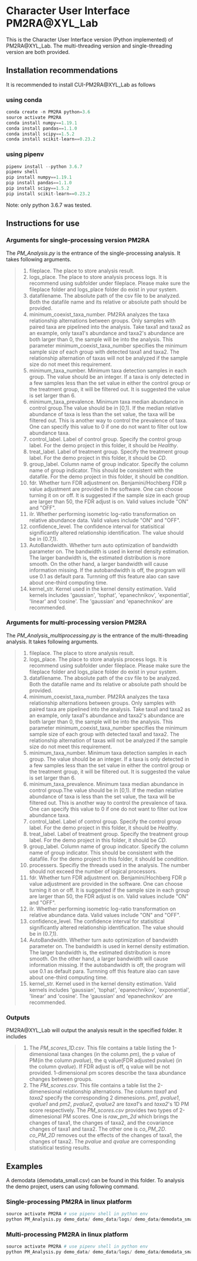 # Character User Interface PM2RA@XYL_Lab

This is the Character User Interface version (Python implemented) of PM2RA@XYL_Lab.
The multi-threading version and single-threading version are both provided.

## Installation recommendations
It is recommended to install CUI-PM2RA@XYL_Lab as follows
### using conda
```python
conda create -n PM2RA python=3.6
source activate PM2RA
conda install numpy==1.19.1
conda install pandas==1.1.0
conda install scipy==1.5.2
conda install scikit-learn==0.23.2
```
### using pipenv
```python
pipenv install --python 3.6.7
pipenv shell
pip install numpy==1.19.1
pip install pandas==1.1.0
pip install scipy==1.5.2
pip install scikit-learn==0.23.2
```
Note: only python 3.6.7 was tested.


## Instructions for use
### Arguments for single-processing version PM2RA
The *PM_Analysis.py* is the entrance of the single-processing analysis. It takes following arguments.
> 1. fileplace. The place to store analysis result.
> 2. logs_place. The place to store analysis process logs. It is recommend using subfolder under fileplace. Please make sure the fileplace folder and logs_place folder do exist in your system. 
> 3. datafilename. The absolute path of the csv file to be analyzed. Both the datafile name and its relative or absolute path should be provided.
> 4. minimum_coexist_taxa_number. PM2RA analyzes the taxa relationship alternations between groups. Only samples with paired taxa are pipelined into the analysis. Take taxa1 and taxa2 as an example, only taxa1's abundance and taxa2's abundance are both larger than 0, the sample will be into the analysis. This parameter minimum_coexist_taxa_number specifies the minimum sample size of each group with detected taxa1 and taxa2. The relationship alternation of taxas will not be analyzed if the sample size do not meet this requirement.
> 5. minimum_taxa_number. Minimum taxa detection samples in each group. The value should be an integer. If a taxa is only detected in a few samples less than the set value in either the control group or the treatment group, it will be filtered out. It is suggested the value is set larger than 6. 
> 6. minimum_taxa_prevalence. Minimum taxa median abundance in control group.The value should be in [0,1). If the median relative abundance of taxa is less than the set value, the taxa will be filtered out. This is another way to control the prevalence of taxa. One can specify this value to 0 if one do not want to filter out low abundance taxa.
> 7. control_label. Label of control group. Specify the control group label. For the demo project in this folder, it should be *Healthy*.
> 8. treat_label. Label of treatment group. Specify the treatment group label. For the demo project in this folder, it should be *CD*.
> 9. group_label. Column name of group indicator. Specify the column name of group indicator. This should be consistent with the datafile. For the demo project in this folder, it should be *condition*.
> 10. fdr. Whether turn FDR adjustment on. Benjamini/Hochberg FDR p value adjustment are provided in the software. One can choose turning it on or off. It is suggested if the sample size in each group are larger than 50, the FDR adjust is on. Valid values include "ON" and "OFF".
> 11. ilr. Whether performing isometric log-ratio transformation on relative abundance data. Valid values include "ON" and "OFF".
> 12. confidence_level. The confidence interval for statisitical significantly altered relationship identification. The value should be in (0.7,1). 
> 13. AutoBandwidth. Whether turn auto optimization of bandwidth parameter on. The bandwidth is used in kernel density estimation. The larger bandwidth is, the estimated distribution is more smooth. On the other hand, a larger bandwidth will cause information missing. If the autobandwidth is off, the program will use 0.1 as default para. Turnning off this feature alao can save about one-third computing time.
> 14. kernel_str. Kernel used in the kernel density estimation. Valid kernels includes 'gaussian', 'tophat', 'epanechnikov', 'exponential', 'linear' and 'cosine'. The 'gaussian' and 'epanechnikov' are recommended.


### Arguments for multi-processing version PM2RA
The *PM_Analysis_multiprocessing.py* is the entrance of the multi-threading analysis. It takes following arguments.
> 1. fileplace. The place to store analysis result.
> 2. logs_place. The place to store analysis process logs. It is recommend using subfolder under fileplace. Please make sure the fileplace folder and logs_place folder do exist in your system. 
> 3. datafilename. The absolute path of the csv file to be analyzed. Both the datafile name and its relative or absolute path should be provided.
> 4. minimum_coexist_taxa_number. PM2RA analyzes the taxa relationship alternations between groups. Only samples with paired taxa are pipelined into the analysis. Take taxa1 and taxa2 as an example, only taxa1's abundance and taxa2's abundance are both larger than 0, the sample will be into the analysis. This parameter minimum_coexist_taxa_number specifies the minimum sample size of each group with detected taxa1 and taxa2. The relationship alternation of taxas will not be analyzed if the sample size do not meet this requirement.
> 5. minimum_taxa_number. Minimum taxa detection samples in each group. The value should be an integer. If a taxa is only detected in a few samples less than the set value in either the control group or the treatment group, it will be filtered out. It is suggested the value is set larger than 6. 
> 6. minimum_taxa_prevalence. Minimum taxa median abundance in control group.The value should be in [0,1). If the median relative abundance of taxa is less than the set value, the taxa will be filtered out. This is another way to control the prevalence of taxa. One can specify this value to 0 if one do not want to filter out low abundance taxa.
> 7. control_label. Label of control group. Specify the control group label. For the demo project in this folder, it should be *Healthy*.
> 8. treat_label. Label of treatment group. Specify the treatment group label. For the demo project in this folder, it should be *CD*.
> 9. group_label. Column name of group indicator. Specify the column name of group indicator. This should be consistent with the datafile. For the demo project in this folder, it should be *condition*.
> 10. processers. Specifiy the threads used in the analysis. The number should not exceed the number of logical processors.
> 11. fdr. Whether turn FDR adjustment on. Benjamini/Hochberg FDR p value adjustment are provided in the software. One can choose turning it on or off. It is suggested if the sample size in each group are larger than 50, the FDR adjust is on. Valid values include "ON" and "OFF".
> 12. ilr. Whether performing isometric log-ratio transformation on relative abundance data. Valid values include "ON" and "OFF".
> 13. confidence_level. The confidence interval for statisitical significantly altered relationship identification. The value should be in (0.7,1). 
> 14. AutoBandwidth. Whether turn auto optimization of bandwidth parameter on. The bandwidth is used in kernel density estimation. The larger bandwidth is, the estimated distribution is more smooth. On the other hand, a larger bandwidth will cause information missing. If the autobandwidth is off, the program will use 0.1 as default para. Turnning off this feature alao can save about one-third computing time.
> 15. kernel_str. Kernel used in the kernel density estimation. Valid kernels includes 'gaussian', 'tophat', 'epanechnikov', 'exponential', 'linear' and 'cosine'. The 'gaussian' and 'epanechnikov' are recommended.


### Outputs

PM2RA@XYL_Lab will output the analysis result in the specified folder. It includes

> 1. The *PM_scores_1D.csv*. This file contains a table listing the 1-dimensional taxa changes (in the column *pm*), the p value of PM(in the column *pvalue*), the q value(FDR adjusted pvalue) (in the column *qvalue*). If FDR adjust is off, q value will be not provided. 1-dimensional pm scores describe the taxa abundance changes between groups.
> 2. The *PM_scores.csv*. This file contains a table list the 2-dimenesional relationship alternations. The column *taxa1* and *taxa2* specify the corresponding 2 dimenesions. *pm1*, *pvalue1*, *qvalue1* and *pm2*, *pvalue2*, *qvalue2* are *taxa1*'s and *taxa2*'s 1D PM score respectively. The *PM_scores.csv* provides two types of 2-dimenesional PM scores. One is *raw_pm_2d* which brings the changes of taxa1, the changes of taxa2, and the covariance changes of taxa1 and taxa2. The other one is *co_PM_2D*. *co_PM_2D* removes out the effects of the changes of taxa1, the changes of taxa2. The *pvalue* and *qvalue* are corresponding statisitical testing results.


## Examples
A demodata (demodata_small.csv) can be found in this folder. To analysis the demo project, users can using following command.
### Single-processing PM2RA in linux platform
```python
source activate PM2RA # use pipenv shell in python env
python PM_Analysis.py demo_data/ demo_data/logs/ demo_data/demodata_small.csv 15 10 0 H2029 crc condition ON ON 0.95 ON gaussian 
```

### Multi-processing PM2RA in linux platform
```python
source activate PM2RA # use pipenv shell in python env
python PM_Analysis.py demo_data/ demo_data/logs/ demo_data/demodata_small.csv 15 10 0 H2029 crc condition ON ON 0.95 ON gaussian 
```